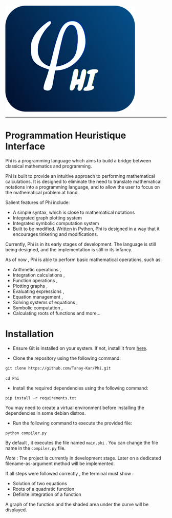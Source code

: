 ![Phi](docs/Phi_logo_full.png)
<hr>

# Programmation Heuristique Interface

Phi is a programming language which aims to build a bridge between classical mathematics and programming. 

Phi is built to provide an intuitive approach to performing mathematical calculations. It is designed to eliminate the need to translate mathematical notations into a programming language, and to allow the user to focus on the mathematical problem at hand.

Salient features of Phi include:
- A simple syntax, which is close to mathematical notations
- Integrated graph plotting system
- Integrated symbolic computation system
- Built to be modified. Written in Python, Phi is designed in a way that it encourages tinkering and modifications.

Currently, Phi is in its early stages of development. The language is still being designed, and the implementation is still in its infancy.

As of now , Phi is able to perform basic mathematical operations, such as:
- Arithmetic operations ,
- Integration calculations ,
- Function operations ,
- Plotting graphs ,
- Evaluating expressions ,
- Equation management ,
- Solving systems of equations ,
- Symbolic computation ,
- Calculating roots of functions and more...

# Installation

- Ensure Git is installed on your system. If not, install it from [here](https://git-scm.com/downloads).

- Clone the repository using the following command:
```
git clone https://github.com/Tanay-Kar/Phi.git

cd Phi
```

- Install the required dependencies using the following command:
```
pip install -r requirements.txt
```
You may need to create a virtual environment before installing the dependencies in some debian distros.

- Run the following command to execute the provided file:
```
python compiler.py
```
By default , it executes the file named `main.phi` . You can change the file name in the `compiler.py` file.

*Note* : The project is currently in development stage. Later on a dedicated filename-as-argument method will be implemented.

If all steps were followed correctly , the terminal must show :
- Solution of two equations
- Roots of a quadratic function
- Definite integration of a function

A graph of the function and the shaded area under the curve will be displayed.



